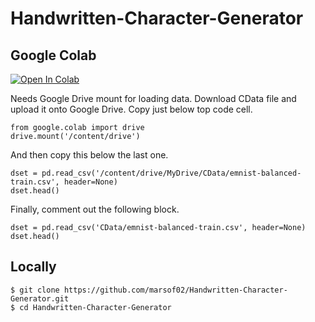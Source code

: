 # Handwritten-Character-Generator
## Google Colab
[![Open In Colab](https://colab.research.google.com/assets/colab-badge.svg)](https://colab.research.google.com/github/marsof02/Handwritten-Character-Generator/blob/main/CharacterGAN.ipynb)

Needs Google Drive mount for loading data. Download CData file and upload it onto Google Drive.
Copy just below top code cell.
```
from google.colab import drive
drive.mount('/content/drive')
```
And then copy this below the last one.
```
dset = pd.read_csv('/content/drive/MyDrive/CData/emnist-balanced-train.csv', header=None)
dset.head()
```
Finally, comment out the following block.
```
dset = pd.read_csv('CData/emnist-balanced-train.csv', header=None)
dset.head()
```


## Locally 
```
$ git clone https://github.com/marsof02/Handwritten-Character-Generator.git
$ cd Handwritten-Character-Generator
```
